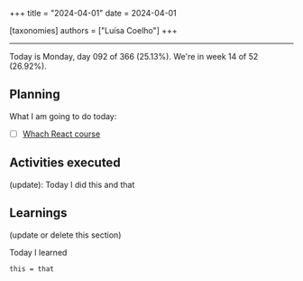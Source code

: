 +++
title = "2024-04-01"
date = 2024-04-01

[taxonomies]
authors = ["Luísa Coelho"]
+++

---

Today is Monday, day 092 of 366 (25.13%). We're in week 14 of 52 (26.92%).

## Planning

What I am going to do today:

- [ ] [Whach React course](https://www.youtube.com/watch?v=bMknfKXIFA8) 

## Activities executed

(update): Today I did this and that

## Learnings

(update or delete this section)

Today I learned
```
this = that
```
